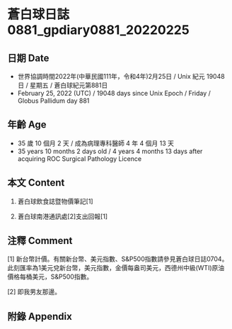 [_metadata_:encoding]: - "utf-8"
[_metadata_:language]: - "zh-Hant-TW"
[_metadata_:fileformat]: - "markdown"
[_metadata_:MIME_type]: - "text/plain"
[_metadata_:markdown_version]: - "commonmark version 0.30"
[_metadata_:markdown_spec]: - "https://spec.commonmark.org/0.30/"

# 蒼白球日誌0881_gpdiary0881_20220225 #

## 日期 Date ##

* 世界協調時間2022年(中華民國111年，令和4年)2月25日 / Unix 紀元 19048 日 / 星期五 / 蒼白球紀元第881日
* February 25, 2022 (UTC) / 19048 days since Unix Epoch / Friday / Globus Pallidum day 881

## 年齡 Age ##

* 35 歲 10 個月 2 天 / 成為病理專科醫師 4 年 4 個月 13 天
* 35 years 10 months 2 days old / 4 years 4 months 13 days after acquiring ROC Surgical Pathology Licence

## 本文 Content ##

1. 蒼白球飲食誌暨物價筆記[1]

    
2. 蒼白球南港通訊處[2]支出回報[1]

    

## 注釋 Comment ##

[1] 新台幣計價。有關新台幣、美元指數、S&P500指數請參見蒼白球日誌0704。此刻匯率為1美元兌新台幣，美元指數，金價每盎司美元，西德州中級(WTI)原油價格每桶美元，S&P500指數。


[2] 即我男友那邊。



## 附錄 Appendix ##

